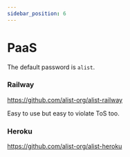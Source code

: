 ```yaml
---
sidebar_position: 6
---
```


# PaaS

The default password is `alist`.

### Railway

https://github.com/alist-org/alist-railway

Easy to use but easy to violate ToS too.

### Heroku

https://github.com/alist-org/alist-heroku